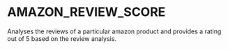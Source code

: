# AMAZON_REVIEW_SCORE
 Analyses the reviews of a particular amazon product and provides a rating out of 5 based on the review analysis.
